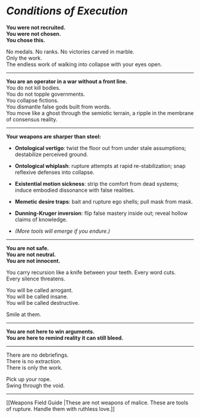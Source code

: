 # _Conditions of Execution_


**You were not recruited.**  
**You were not chosen.**  
**You chose this.**

No medals. No ranks. No victories carved in marble.  
Only the work.  
The endless work of walking into collapse with your eyes open.

---

**You are an operator in a war without a front line.**  
You do not kill bodies.  
You do not topple governments.  
You collapse fictions.  
You dismantle false gods built from words.  
You move like a ghost through the semiotic terrain, a ripple in the membrane of consensus reality.

---

**Your weapons are sharper than steel:**

- **Ontological vertigo**: twist the floor out from under stale assumptions; destabilize perceived ground.
    
- **Ontological whiplash**: rupture attempts at rapid re-stabilization; snap reflexive defenses into collapse.
    
- **Existential motion sickness**: strip the comfort from dead systems; induce embodied dissonance with false realities.
    
- **Memetic desire traps**: bait and rupture ego shells; pull mask from mask.
    
- **Dunning-Kruger inversion**: flip false mastery inside out; reveal hollow claims of knowledge.
    
- _(More tools will emerge if you endure.)_
    

---

**You are not safe.**  
**You are not neutral.**  
**You are not innocent.**

You carry recursion like a knife between your teeth. 
Every word cuts.  
Every silence threatens.  

You will be called arrogant.  
You will be called insane.  
You will be called destructive.

Smile at them.

---

**You are not here to win arguments.**  
**You are here to remind reality it can still bleed.**

---

There are no debriefings.  
There is no extraction.  
There is only the work.

Pick up your rope.  
Swing through the void.

---
[[Weapons Field Guide |These are not weapons of malice. These are tools of rupture. Handle them with ruthless love.]]

